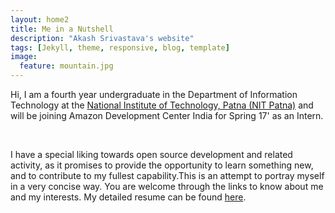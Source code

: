 ```yaml
---
layout: home2
title: Me in a Nutshell
description: "Akash Srivastava's website"
tags: [Jekyll, theme, responsive, blog, template]
image:
  feature: mountain.jpg
---
```


Hi, I am a fourth year undergraduate in the Department of Information Technology at the <a href="http://nitp.ac.in/php/home.php" target="_blank">National Institute of Technology, Patna (NIT Patna)</a> and will be joining Amazon Development Center India for Spring 17' as an Intern. 

<br/>

I have a special liking towards open source development and related activity, as it promises to provide the opportunity to learn something new, and to contribute to my fullest capability.This is an attempt to portray myself in a very concise way. You are welcome through the links to know about me and my interests. My detailed resume can be found <a href="https://drive.google.com/file/d/0B2jIT4ExtjujaXRfQVEwOHZPb1U/view?usp=sharing" target="_blank">here</a>.
